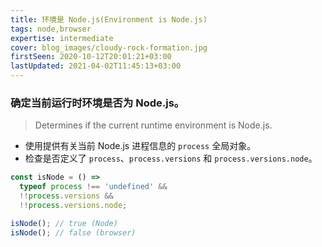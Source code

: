 ```yaml
---
title: 环境是 Node.js(Environment is Node.js)
tags: node,browser
expertise: intermediate
cover: blog_images/cloudy-rock-formation.jpg
firstSeen: 2020-10-12T20:01:21+03:00
lastUpdated: 2021-04-02T11:45:13+03:00
---
```


### 确定当前运行时环境是否为 Node.js。
> Determines if the current runtime environment is Node.js.

- 使用提供有关当前 Node.js 进程信息的 `process` 全局对象。
- 检查是否定义了 `process`、`process.versions` 和 `process.versions.node`。

```js
const isNode = () =>
  typeof process !== 'undefined' &&
  !!process.versions &&
  !!process.versions.node;
```

```js
isNode(); // true (Node)
isNode(); // false (browser)
```
